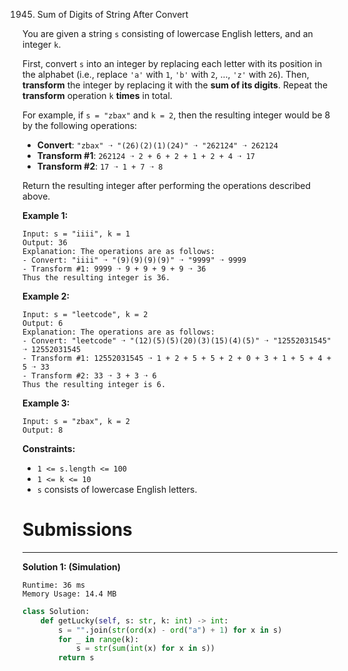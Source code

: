 1945. Sum of Digits of String After Convert

You are given a string `s` consisting of lowercase English letters, and an integer `k`.

First, convert `s` into an integer by replacing each letter with its position in the alphabet (i.e., replace `'a'` with `1`, `'b'` with `2`, ..., `'z'` with `26`). Then, **transform** the integer by replacing it with the **sum of its digits**. Repeat the **transform** operation `k` **times** in total.

For example, if `s = "zbax"` and `k = 2`, then the resulting integer would be 8 by the following operations:

* **Convert**: `"zbax" ➝ "(26)(2)(1)(24)" ➝ "262124" ➝ 262124`
* **Transform #1**: `262124 ➝ 2 + 6 + 2 + 1 + 2 + 4 ➝ 17`
* **Transform #2**: `17 ➝ 1 + 7 ➝ 8`

Return the resulting integer after performing the operations described above.

 

**Example 1:**
```
Input: s = "iiii", k = 1
Output: 36
Explanation: The operations are as follows:
- Convert: "iiii" ➝ "(9)(9)(9)(9)" ➝ "9999" ➝ 9999
- Transform #1: 9999 ➝ 9 + 9 + 9 + 9 ➝ 36
Thus the resulting integer is 36.
```

**Example 2:**
```
Input: s = "leetcode", k = 2
Output: 6
Explanation: The operations are as follows:
- Convert: "leetcode" ➝ "(12)(5)(5)(20)(3)(15)(4)(5)" ➝ "12552031545" ➝ 12552031545
- Transform #1: 12552031545 ➝ 1 + 2 + 5 + 5 + 2 + 0 + 3 + 1 + 5 + 4 + 5 ➝ 33
- Transform #2: 33 ➝ 3 + 3 ➝ 6
Thus the resulting integer is 6.
```

**Example 3:**
```
Input: s = "zbax", k = 2
Output: 8
```

**Constraints:**

* `1 <= s.length <= 100`
* `1 <= k <= 10`
* `s` consists of lowercase English letters.

# Submissions
---
**Solution 1: (Simulation)**
```
Runtime: 36 ms
Memory Usage: 14.4 MB
```
```python
class Solution:
    def getLucky(self, s: str, k: int) -> int:
        s = "".join(str(ord(x) - ord("a") + 1) for x in s)
        for _ in range(k):
            s = str(sum(int(x) for x in s))
        return s
```
